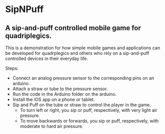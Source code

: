 # SipNPuff
## A sip-and-puff controlled mobile game for quadriplegics.

This is a demonstration for how simple mobile games and applications can be developed for quadrplegics and others who rely on a sip-and-puff controlled devices in their everyday life.

Steps:
 * Connect an analog pressure sensor to the corresponding pins on an arduino.
 * Attach a straw or tube to the pressure sensor.
 * Run the code in the Arduino folder on the arduino.
 * Install the iOS app on a phone or tablet.
 * Sip and Puff on the tube or straw to control the player in the game.
    * To turn left or right, you sip or puff, respectively, with very light air pressure.
    * To move backwards or forwards, you sip or puff, respectively, with moderate to hard air pressure.
